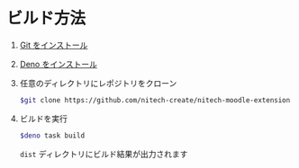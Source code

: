 # ビルド方法

1. [Git をインストール](https://git-scm.com/book/ja/v2/)

2. [Deno をインストール](https://deno.land/manual/getting_started/installation)

3. 任意のディレクトリにレポジトリをクローン

   ```sh
   $git clone https://github.com/nitech-create/nitech-moodle-extension-40a.git
   ```

4. ビルドを実行

   ```sh
   $deno task build
   ```

   `dist` ディレクトリにビルド結果が出力されます
